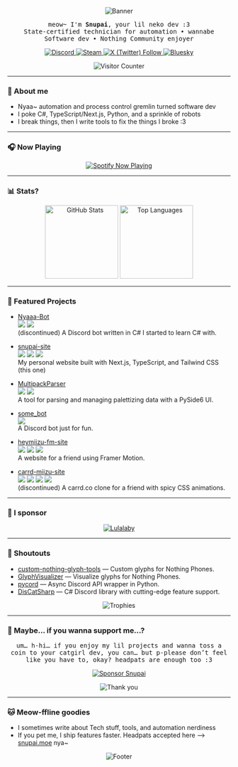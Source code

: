 <!--
  Theme: Catppuccin Mocha
  Palette refs:
  - Base: #1e1e2e
  - Surface0: #313244
  - Surface1: #45475a
  - Text: #cdd6f4
  - Mauve: #cba6f7
  - Pink: #f5c2e7
  - Blue: #89b4fa
  - Lavender: #b4befe
  - Teal: #94e2d5
  - Green: #a6e3a1
  - Yellow: #f9e2af
  - Red: #f38ba8
-->

<!-- Header banner -->
<p align="center">
  <img src="https://capsule-render.vercel.app/api?type=wave&color=0:1e1e2e,100:313244&height=200&section=header&text=%E2%98%86%20Snupai%20%E2%98%86&fontColor=cdd6f4&fontSize=60&animation=twinkling" alt="Banner" />
</p>

<p align="center">
  <samp>
    meow~ I'm <b>Snupai</b>, your lil neko dev :3<br/>
    State-certified technician for automation • wannabe Software dev • Nothing Community enjoyer
  </samp>
</p>

<p align="center">
  <a href="http://discord.com/users/239809113125552129">
    <img alt="Discord" src="https://img.shields.io/badge/%40snupai-313244?style=for-the-badge&logo=discord&logoColor=cba6f7&labelColor=1e1e2e&color=313244">
  </a>
  <a href="http://steamcommunity.com/id/Snupai">
    <img alt="Steam" src="https://img.shields.io/badge/Steam-313244?style=for-the-badge&logo=steam&logoColor=89b4fa&labelColor=1e1e2e&color=313244">
  </a>
  <a href="https://twitter.com/Snupai">
    <img alt="X (Twitter) Follow" src="https://img.shields.io/twitter/follow/Snupai?style=for-the-badge&logo=x&logoColor=cdd6f4&labelColor=1e1e2e&color=313244">
  </a>
  <a href="https://bsky.app/profile/snupai.moe">
    <img alt="Bluesky" src="https://img.shields.io/badge/Bluesky-313244?style=for-the-badge&logo=bluesky&logoColor=89dceb&labelColor=1e1e2e&color=313244">
  </a>
</p>

<p align="center">
  <img src="https://count.ayaya.beauty/get/@snupai?theme=rule34" alt="Visitor Counter" />
</p>

---

### 🐾 About me

- Nyaa~ automation and process control gremlin turned software dev
- I poke C#, TypeScript/Next.js, Python, and a sprinkle of robots
- I break things, then I write tools to fix the things I broke :3

---

### 🎧 Now Playing

<p align="center">
  <a href="https://spotify-github-profile.kittinanx.com/api/view?uid=835vzb5j2dgkkjp05whasx6kl&redirect=true">
    <img src="https://spotify-github-profile.kittinanx.com/api/view?uid=835vzb5j2dgkkjp05whasx6kl&cover_image=true&theme=novatorem&show_offline=false&background_color=121212&interchange=false&bar_color=89b4fa&bar_color_cover=true" alt="Spotify Now Playing"/>
  </a>
</p>

---

### 📊 Stats?

<p align="center">
  <img 
    src="https://github-readme-stats.vercel.app/api?username=Snupai&show_icons=true&hide_title=true&hide_border=true&count_private=true&theme=dracula&text_color=c6d0f5&bg_color=1e1e2e&title_color=b4befe&icon_color=94e2d5"
    alt="GitHub Stats"
    height="165"
  />
  <img
    src="https://github-readme-stats.quantumlytangled.vercel.app/api/top-langs/?username=Snupai&layout=compact&show_icons=true&hide_border=true&count_private=true&theme=dracula&title_color=b4befe&bg_color=1e1e2e&text_color=cdd6f4"
    alt="Top Languages"
    height="165"
  />
</p>

---

### 🧩 Featured Projects

<!-- Auto-curated from your list -->
<!-- Colors: labelColor=1e1e2e text=cdd6f4 color=313244 logoColor varies -->

- [Nyaaa-Bot](https://github.com/Snupai/Nyaaa-Bot)  
  <img src="https://img.shields.io/badge/C%23-313244?style=flat&logo=dotnet&logoColor=94e2d5&labelColor=1e1e2e&color=313244" />
  <img src="https://img.shields.io/badge/Status-Discontinued-f38ba8?style=flat&labelColor=1e1e2e&color=313244" />
  <br/>
  (discontinued) A Discord bot written in C# I started to learn C# with.

- [snupai-site](https://github.com/Snupai/snupai-site)  
  <img src="https://img.shields.io/badge/Next.js-313244?style=flat&logo=nextdotjs&logoColor=cdd6f4&labelColor=1e1e2e&color=313244" />
  <img src="https://img.shields.io/badge/TypeScript-313244?style=flat&logo=typescript&logoColor=89b4fa&labelColor=1e1e2e&color=313244" />
  <img src="https://img.shields.io/badge/Tailwind-313244?style=flat&logo=tailwindcss&logoColor=89dceb&labelColor=1e1e2e&color=313244" />
  <br/>
  My personal website built with Next.js, TypeScript, and Tailwind CSS (this one)

- [MultipackParser](https://github.com/Snupai/MultipackParser)  
  <img src="https://img.shields.io/badge/Python-313244?style=flat&logo=python&logoColor=f9e2af&labelColor=1e1e2e&color=313244" />
  <img src="https://img.shields.io/badge/PySide6-313244?style=flat&logo=qt&logoColor=a6e3a1&labelColor=1e1e2e&color=313244" />
  <br/>
  A tool for parsing and managing palettizing data with a PySide6 UI.

- [some_bot](https://github.com/Snupai/some_bot)  
  <img src="https://img.shields.io/badge/Python-313244?style=flat&logo=python&logoColor=f9e2af&labelColor=1e1e2e&color=313244" />
  <br/>
  A Discord bot just for fun.

- [heymiizu-fm-site](https://github.com/Snupai/heymiizu-fm-site)  
  <img src="https://img.shields.io/badge/Next.js-313244?style=flat&logo=nextdotjs&logoColor=cdd6f4&labelColor=1e1e2e&color=313244" />
  <img src="https://img.shields.io/badge/TypeScript-313244?style=flat&logo=typescript&logoColor=89b4fa&labelColor=1e1e2e&color=313244" />
  <img src="https://img.shields.io/badge/Tailwind-313244?style=flat&logo=tailwindcss&logoColor=89dceb&labelColor=1e1e2e&color=313244" />
  <br/>
  A website for a friend using Framer Motion.

- [carrd-miizu-site](https://github.com/Snupai/carrd-miizu-site)  
  <img src="https://img.shields.io/badge/Next.js-313244?style=flat&logo=nextdotjs&logoColor=cdd6f4&labelColor=1e1e2e&color=313244" />
  <img src="https://img.shields.io/badge/TypeScript-313244?style=flat&logo=typescript&logoColor=89b4fa&labelColor=1e1e2e&color=313244" />
  <img src="https://img.shields.io/badge/Tailwind-313244?style=flat&logo=tailwindcss&logoColor=89dceb&labelColor=1e1e2e&color=313244" />
  <img src="https://img.shields.io/badge/Status-Discontinued-f38ba8?style=flat&labelColor=1e1e2e&color=313244" />
  <br/>
  (discontinued) A carrd.co clone for a friend with spicy CSS animations.

---

### 🤝 I sponsor

<p align="center">
  <!-- Replace usernames below with the accounts you sponsor -->
  <a href="https://github.com/Lulalaby">
    <img
      src="https://images.weserv.nl/?url=github.com/Lulalaby.png&w=72&h=72&fit=cover&mask=circle"
      alt="Lulalaby"
      title="Lulalaby"
    />
  </a>
</p>

---

### 💖 Shoutouts

- [custom-nothing-glyph-tools](https://github.com/SebiAi/custom-nothing-glyph-tools) — Custom glyphs for Nothing Phones.  
- [GlyphVisualizer](https://github.com/SebiAi/GlyphVisualizer) — Visualize glyphs for Nothing Phones.  
- [pycord](https://github.com/Pycord-Development/pycord) — Async Discord API wrapper in Python.  
- [DisCatSharp](https://github.com/Aiko-IT-Systems/DisCatSharp) — C# Discord library with cutting-edge feature support.

<p align="center">
  <img src="https://github-profile-trophy.vercel.app/?username=Snupai&theme=onestar&no-frame=true&margin-w=10&margin-h=10&column=6&title=Stars,Followers,Commits,Issues,PullRequest,Repositories" alt="Trophies" />
</p>


---
	
### 🫶 Maybe… if you wanna support me…?
	
<p align="center">
  <samp>
    um… h-hi… if you enjoy my lil projects and wanna toss a coin to your catgirl dev,
    you can… but p-please don’t feel like you have to, okay? headpats are enough too :3
  </samp>
</p>

<p align="center">
  <a href="https://github.com/sponsors/Snupai">
    <img
      alt="Sponsor Snupai"
      src="https://img.shields.io/badge/Sponsor-%F0%9F%92%96-313244?style=for-the-badge&labelColor=1e1e2e&logo=githubsponsors&logoColor=f5c2e7&color=313244"
    />
  </a>
</p>

<p align="center">
  <img
    alt="Thank you"
    src="https://img.shields.io/badge/thank%20you-nyan~-313244?style=flat&labelColor=1e1e2e&logo=sparkles&logoColor=b4befe&color=313244"
  />
</p>

---

### 🐱 Meow-ffline goodies

- I sometimes write about Tech stuff, tools, and automation nerdiness
- If you pet me, I ship features faster. Headpats accepted here ⟶ <a href="https://snupai.moe">snupai.moe</a> nya~

<p align="center">
  <img src="https://capsule-render.vercel.app/api?type=wave&color=0:313244,100:1e1e2e&height=120&section=footer&text=Thanks%20for%20visiting%20%F0%9F%90%B6&fontColor=cdd6f4&fontSize=24" alt="Footer" />
</p>

